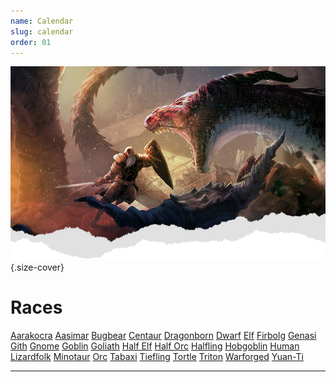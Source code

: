 ```yaml
---
name: Calendar
slug: calendar
order: 01
---
```

![Header](./assets/img/heading.png){.size-cover}
# Races

<div class="menu-container">
    <a href="aarakocra">Aarakocra</a>
    <a href="aasimar">Aasimar</a>
    <a href="bugbear">Bugbear</a>
    <a href="centaur">Centaur</a>
    <a href="dragonborn">Dragonborn</a>
    <a href="dwarf">Dwarf</a>
    <a href="elf">Elf</a>
    <a href="firbolg">Firbolg</a>
    <a href="genasi">Genasi</a>
    <a href="gith">Gith</a>
    <a href="gnome">Gnome</a>
    <a href="goblin">Goblin</a>
    <a href="goliath">Goliath</a>
    <a href="half-elf">Half Elf</a>
    <a href="half-orc">Half Orc</a>
    <a href="halfling">Halfling</a>
    <a href="hobgoblin">Hobgoblin</a>
    <a href="human">Human</a>
    <a href="lizardfolk">Lizardfolk</a>
    <a href="minotaur">Minotaur</a>
    <a href="orc">Orc</a>
    <a href="tabaxi">Tabaxi</a>
    <a href="tiefling">Tiefling</a>
    <a href="tortle">Tortle</a>
    <a href="triton">Triton</a>
    <a href="warforged">Warforged</a>
    <a href="yuan-ti">Yuan-Ti</a>
</div>
<hr/>